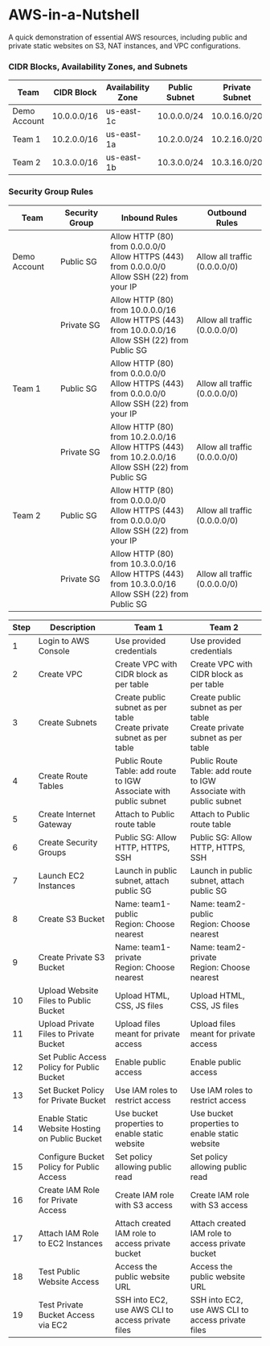 # AWS-in-a-Nutshell
A quick demonstration of essential AWS resources, including public and private static websites on S3, NAT instances, and VPC configurations.

### CIDR Blocks, Availability Zones, and Subnets

| **Team**       | **CIDR Block**  | **Availability Zone** | **Public Subnet**     | **Private Subnet**    |
|----------------|-----------------|-----------------------|-----------------------|-----------------------|
| Demo Account   | 10.0.0.0/16     | us-east-1c            | 10.0.0.0/24           | 10.0.16.0/20          |
| Team 1         | 10.2.0.0/16     | us-east-1a            | 10.2.0.0/24           | 10.2.16.0/20          |
| Team 2         | 10.3.0.0/16     | us-east-1b            | 10.3.0.0/24           | 10.3.16.0/20          |

### Security Group Rules

| **Team**       | **Security Group**    | **Inbound Rules**                                                                                             | **Outbound Rules**            |
|----------------|-----------------------|---------------------------------------------------------------------------------------------------------------|-------------------------------|
| Demo Account   | Public SG             | Allow HTTP (80) from 0.0.0.0/0<br>Allow HTTPS (443) from 0.0.0.0/0<br>Allow SSH (22) from your IP             | Allow all traffic (0.0.0.0/0) |
|                | Private SG            | Allow HTTP (80) from 10.0.0.0/16<br>Allow HTTPS (443) from 10.0.0.0/16<br>Allow SSH (22) from Public SG       | Allow all traffic (0.0.0.0/0) |
| Team 1         | Public SG             | Allow HTTP (80) from 0.0.0.0/0<br>Allow HTTPS (443) from 0.0.0.0/0<br>Allow SSH (22) from your IP             | Allow all traffic (0.0.0.0/0) |
|                | Private SG            | Allow HTTP (80) from 10.2.0.0/16<br>Allow HTTPS (443) from 10.2.0.0/16<br>Allow SSH (22) from Public SG       | Allow all traffic (0.0.0.0/0) |
| Team 2         | Public SG             | Allow HTTP (80) from 0.0.0.0/0<br>Allow HTTPS (443) from 0.0.0.0/0<br>Allow SSH (22) from your IP             | Allow all traffic (0.0.0.0/0) |
|                | Private SG            | Allow HTTP (80) from 10.3.0.0/16<br>Allow HTTPS (443) from 10.3.0.0/16<br>Allow SSH (22) from Public SG       | Allow all traffic (0.0.0.0/0) |



| **Step** | **Description** | **Team 1** | **Team 2** |
|----------|-----------------|------------|------------|
| 1        | Login to AWS Console | Use provided credentials | Use provided credentials |
| 2        | Create VPC | Create VPC with CIDR block as per table | Create VPC with CIDR block as per table |
| 3        | Create Subnets | Create public subnet as per table<br>Create private subnet as per table | Create public subnet as per table<br>Create private subnet as per table |
| 4        | Create Route Tables | Public Route Table: add route to IGW<br>Associate with public subnet | Public Route Table: add route to IGW<br>Associate with public subnet |
| 5        | Create Internet Gateway | Attach to Public route table | Attach to Public route table |
| 6        | Create Security Groups | Public SG: Allow HTTP, HTTPS, SSH | Public SG: Allow HTTP, HTTPS, SSH |
| 7        | Launch EC2 Instances | Launch in public subnet, attach public SG | Launch in public subnet, attach public SG |
| 8        | Create S3 Bucket | Name: team1-public<br>Region: Choose nearest | Name: team2-public<br>Region: Choose nearest |
| 9        | Create Private S3 Bucket | Name: team1-private<br>Region: Choose nearest | Name: team2-private<br>Region: Choose nearest |
| 10       | Upload Website Files to Public Bucket | Upload HTML, CSS, JS files | Upload HTML, CSS, JS files |
| 11       | Upload Private Files to Private Bucket | Upload files meant for private access | Upload files meant for private access |
| 12       | Set Public Access Policy for Public Bucket | Enable public access | Enable public access |
| 13       | Set Bucket Policy for Private Bucket | Use IAM roles to restrict access | Use IAM roles to restrict access |
| 14       | Enable Static Website Hosting on Public Bucket | Use bucket properties to enable static website | Use bucket properties to enable static website |
| 15       | Configure Bucket Policy for Public Access | Set policy allowing public read | Set policy allowing public read |
| 16       | Create IAM Role for Private Access | Create IAM role with S3 access | Create IAM role with S3 access |
| 17       | Attach IAM Role to EC2 Instances | Attach created IAM role to access private bucket | Attach created IAM role to access private bucket |
| 18       | Test Public Website Access | Access the public website URL | Access the public website URL |
| 19       | Test Private Bucket Access via EC2 | SSH into EC2, use AWS CLI to access private files | SSH into EC2, use AWS CLI to access private files |


